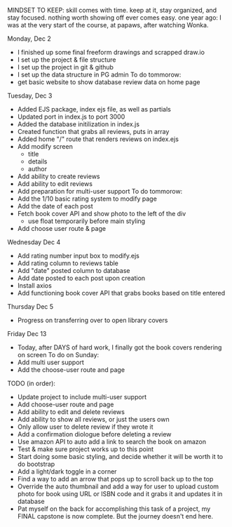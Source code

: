MINDSET TO KEEP:
skill comes with time. keep at it, stay organized, and stay focused.
nothing worth showing off ever comes easy.
one year ago: I was at the very start of the course, at papaws, after watching Wonka.

Monday, Dec 2
- I finished up some final freeform drawings and scrapped draw.io
- I set up the project & file structure
- I set up the project in git & github
- I set up the data structure in PG admin
To do tommorow:
- get basic website to show database review data on home page

Tuesday, Dec 3
- Added EJS package, index ejs file, as well as partials
- Updated port in index.js to port 3000
- Added the database initilization in index.js
- Created function that grabs all reviews, puts in array
- Added home "/" route that renders reviews on index.ejs
- Add modify screen
  - title
  - details
  - author
- Add ability to create reviews
- Add ability to edit reviews
- Add preparation for multi-user support 
To do tommorow:
- Add the 1/10 basic rating system to modify page
- Add the date of each post
- Fetch book cover API and show photo to the left of the div
  - use float temporarily before main styling
- Add choose user route & page

Wednesday Dec 4
- Add rating number input box to modify.ejs
- Add rating column to reviews table
- Add "date" posted column to database
- Add date posted to each post upon creation
- Install axios
- Add functioning book cover API that grabs books based on title entered

Thursday Dec 5
- Progress on transferring over to open library covers

Friday Dec 13
- Today, after DAYS of hard work, I finally got the book covers rendering on screen
To do on Sunday:
- Add multi user support
- Add the choose-user route and page


TODO (in order):
- Update project to include multi-user support
- Add choose-user route and page
- Add ability to edit and delete reviews
- Add ability to show all reviews, or just the users own
- Only allow user to delete review if they wrote it
- Add a confirmation diologue before deleting a review
- Use amazon API to auto add a link to search the book on amazon
- Test & make sure project works up to this point
- Start doing some basic styling, and decide whether it will be worth it
  to do bootstrap
- Add a light/dark toggle in a corner
- Find a way to add an arrow that pops up to scroll back up to the top
- Override the auto thumbnail and add a way for user to upload custom photo for book using URL or ISBN code and it grabs it and updates it in database
- Pat myself on the back for accomplishing this task of a project, my FINAL
capstone is now complete. But the journey doesn't end here.